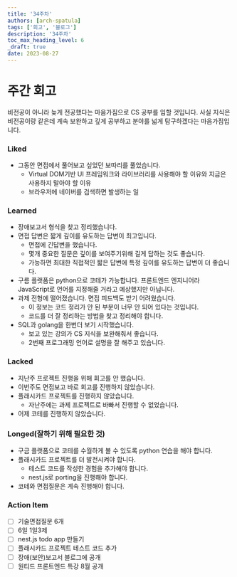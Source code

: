 ```yaml
---
title: '34주차'
authors: [arch-spatula]
tags: ['회고', '블로그']
description: '34주차'
toc_max_heading_level: 6
_draft: true
date: 2023-08-27
---
```


# 주간 회고

비전공이 아니라 늦게 전공했다는 마음가짐으로 CS 공부를 임할 것입니다. 사실 지식은 비전공이랑 같은데 계속 보완하고 깊게 공부하고 분야를 넓게 탐구하겠다는 마음가짐입니다.

<!--truncate-->

### Liked

- 그동안 면접에서 풀어보고 싶었던 보따리를 풀었습니다.
  - Virtual DOM기반 UI 프레임워크와 라이브러리를 사용해야 할 이유와 지금은 사용하지 말아야 할 이유
  - 브라우저에 네이버를 검색하면 발생하는 일

### Learned

- 장애보고서 형식을 찾고 정리했습니다.
- 면접 답변은 짧게 깊이를 유도하는 답변이 최고입니다.
  - 면접에 긴답변을 했습니다.
  - 몇개 중요한 질문은 깊이를 보여주기위해 길게 답하는 것도 좋습니다.
  - 가능하면 최대한 직접적인 짧은 답변에 특정 깊이를 유도하는 답변이 더 좋습니다.
- 구름 플랫폼은 python으로 코테가 가능합니다. 프론트엔드 엔지니어라 JavaScript로 언어를 지정해줄 거라고 예상했지만 아닙니다.
- 과제 전형에 떨어졌습니다. 면접 피드백도 받기 어려웠습니다.
  - 이 정보는 코드 정리가 안 된 부분이 너무 안 되어 있다는 것입니다.
  - 코드를 더 잘 정리하는 방법을 찾고 정리해야 합니다.
- SQL과 golang을 한번더 보기 시작했습니다.
  - 보고 있는 강의가 CS 지식을 보완해줘서 좋습니다.
  - 2번째 프로그래밍 언어로 설명을 잘 해주고 있습니다.

### Lacked

- 지난주 프로젝트 진행을 위해 회고를 안 했습니다.
- 이번주도 면접보고 바로 회고를 진행하지 않았습니다.
- 플래시카드 프로젝트를 진행하지 않았습니다.
  - 자난주에는 과제 프로젝트로 바빠서 진행할 수 없었습니다.
- 어제 코테를 진행하지 않았습니다.

### Longed(잘하기 위해 필요한 것)

- 구금 플랫폼으로 코테를 수월하게 볼 수 있도록 python 연습을 해야 합니다.
- 플래시카드 프로젝트를 더 발전시켜야 합니다.
  - 테스트 코드를 작성한 경험을 추가해야 합니다.
  - nest.js로 porting을 진행해야 합니다.
- 코테와 면접질문은 계속 진행해야 합니다.

### Action Item

- [ ] 기술면접질문 6개
- [ ] 6일 1일3제
- [ ] nest.js todo app 만들기
- [ ] 플래시카드 프로젝트 테스트 코드 추가
- [ ] 장애(보안)보고서 블로그에 공개
- [ ] 원티드 프론트엔드 특강 8월 공개
